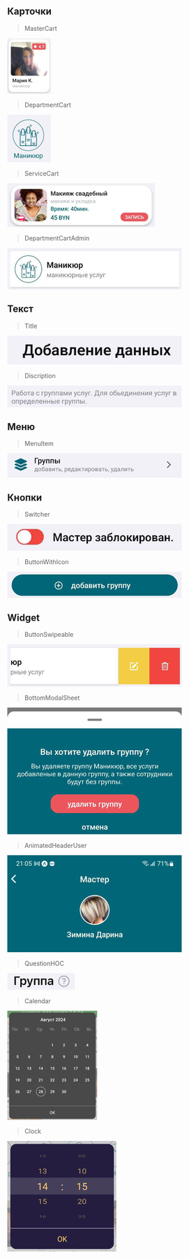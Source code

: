## Карточки

>MasterCart

[![любой текст](./image/1.jpg)](vscode://file/E:\html-css\CODE\My\work\salon\SALON_CLIENT_NATIVE\src\components\shared\MasterCart\MasterCart.tsx)

>DepartmentCart

[![любой текст](./image/2.jpg)](vscode://file/E:\html-css\CODE\My\work\salon\SALON_CLIENT_NATIVE\src\components\shared\DepartmentCart\DepartmentCart.tsx)

>ServiceCart

[![любой текст](./image/3.jpg)](vscode://file/E:\html-css\CODE\My\work\salon\SALON_CLIENT_NATIVE\src\components\shared\ServiceCart\ServiceCart.tsx)

>DepartmentCartAdmin

[![любой текст](./image/6.jpg)](vscode://file/E:\html-css\CODE\My\work\salon\SALON_CLIENT_NATIVE\src\components\shared\DepartmentCartAdmin\DepartmentCartAdmin.tsx)

## Текст

>Title

[![любой текст](./image/4.jpg)](vscode://file/E:\html-css\CODE\My\work\salon\SALON_CLIENT_NATIVE\src\components\shared\Title\Title.tsx) 

>Discription

[![любой текст](./image/13.jpg)](vscode://file/E:\html-css\CODE\My\work\salon\SALON_CLIENT_NATIVE\src\components\shared\Discription\Discription.tsx) 

## Меню

>MenuItem

[![любой текст](./image/5.jpg)](vscode://file/E:\html-css\CODE\My\work\salon\SALON_CLIENT_NATIVE\src\components\shared\MenuItem\MenuItem.tsx)

## Кнопки

>Switcher

[![любой текст](./image/12.jpg)](vscode://file/E:\html-css\CODE\My\work\salon\SALON_CLIENT_NATIVE\src\components\shared\Switcher\Switcher.tsx)

>ButtonWithIcon

[![любой текст](./image/7.jpg)](vscode://file/E:\html-css\CODE\My\work\salon\SALON_CLIENT_NATIVE\src\components\shared\ButtonWithIcon\ButtonWithIcon.tsx)

## Widget

>ButtonSwipeable

[![любой текст](./image/8.jpg)](vscode://file/E:\html-css\CODE\My\work\salon\SALON_CLIENT_NATIVE\src\components\shared\ButtonWithIcon\ButtonWithIcon.tsx)

>BottomModalSheet

[![любой текст](./image/9.jpg)](vscode://file/E:\html-css\CODE\My\work\salon\SALON_CLIENT_NATIVE\src\components\wrappers\BottomModalSheet\BottomModalSheet.tsx)

>AnimatedHeaderUser

[![любой текст](./image/10.jpg)](vscode://file/E:\html-css\CODE\My\work\salon\SALON_CLIENT_NATIVE\src\components\widgets\AnimatedHeaderUser\AnimatedHeaderUser.tsx)

>QuestionHOC

[![любой текст](./image/11.jpg)](vscode://file/E:\html-css\CODE\My\work\salon\SALON_CLIENT_NATIVE\src\components\wrappers\QuestionHOC\QuestionHOC.tsx)

>Calendar

[![любой текст](./image/14.jpg)](vscode://file/E:\html-css\CODE\My\work\salon\SALON_CLIENT_NATIVE\src\components\widgets\CalendarDataTime\Calendar.tsx)

>Clock

[![любой текст](./image/15.jpg)](vscode://file/E:\html-css\CODE\My\work\salon\SALON_CLIENT_NATIVE\src\components\widgets\Clock\Clock.tsx)
